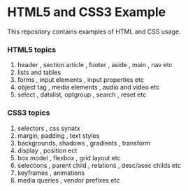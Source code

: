 # HTML5 and CSS3 Example

This repository contains examples of HTML and CSS usage.

### HTML5 topics
  1. header , section article , footer , aside , main , nav etc
  2. lists and tables
  3. forms , input elements , input properties etc
  4. object tag , media elements , audio and video etc
  5. select , datalist, optgroup , search , reset etc

### CSS3 topics
  1. selectors , css synatx
  2. margin, padding , text styles
  3. backgrounds, shadows , gradients , transform
  4. display , position ect
  5. box model , flexbox , grid layout etc
  6. selections , parent child , relations , desc/asec childs etc
  7. keyframes , animations
  8. media queries , vendor prefixes etc
